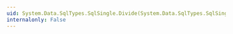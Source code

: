 ```yaml
---
uid: System.Data.SqlTypes.SqlSingle.Divide(System.Data.SqlTypes.SqlSingle,System.Data.SqlTypes.SqlSingle)
internalonly: False
---
```

